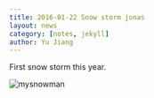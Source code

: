 ```yaml
---
title: 2016-01-22 Snow storm jonas
layout: news
category: [notes, jekyll]
author: Yu Jiang
---
```


First snow storm this year.

![mysnowman]({{site.baseurl}}/images/posts/2016-01-22-snowman.jpg)
